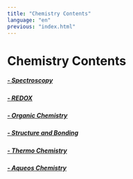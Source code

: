 ```yaml
---
title: "Chemistry Contents"
language: "en"
previous: "index.html"
---
```


# Chemistry Contents

##### [- Spectroscopy](spectroContents.html)
##### [- REDOX](redoxContents.html)
##### [- Organic Chemistry](organicContents.html)
##### [- Structure and Bonding](structureContents.html)
##### [- Thermo Chemistry](thermoContents.html)
##### [- Aqueos Chemistry](aqueosContents.html)

